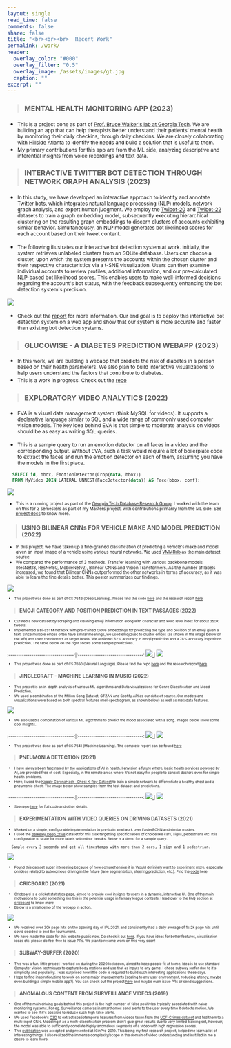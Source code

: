 ```yaml
---
layout: single
read_time: false
comments: false
share: false
title: "<br><br><br>  Recent Work"
permalink: /work/
header:
  overlay_color: "#000"
  overlay_filter: "0.5"
  overlay_image: /assets/images/gt.jpg
  caption: ""
excerpt: ""
---
```



<!-- 
Collapsible sections
<details>
<summary>
MENTAL HEALTH MONITORING (2023)
</summary>
<p markdown="1">
<ul>
  <li> This is a project done as part of [Prof. Bruce Walker's lab at Georgia Tech](http://sonify.psych.gatech.edu/~walkerb/). We are building an app that can help therapists better understand their patients' mental health by monitoring their daily activities and mood, through daily checkins. We are closely collaborating with [Hillside Atlanta](https://hside.org/) to identify the needs and build a solution that is useful to them. </li>
  <li> My primary contributions for this app are from the ML side, analyzing descriptive and inferential insights from voice recordings and text data. </li> 
</ul>
</p>
</details> -->

> ### MENTAL HEALTH MONITORING APP (2023)

- <small> This is a project done as part of [Prof. Bruce Walker's lab at Georgia Tech](http://sonify.psych.gatech.edu/~walkerb/). We are building an app that can help therapists better understand their patients' mental health by monitoring their daily checkins, through daily checkins. We are closely collaborating with [Hillside Atlanta](https://hside.org/) to identify the needs and build a solution that is useful to them.  </small>
- <small> My primary contributions for this app are from the ML side, analyzing descriptive and inferential insights from voice recordings and text data.</small>


> ### INTERACTIVE TWITTER BOT DETECTION THROUGH NETWORK GRAPH ANALYSIS (2023)

- <small> In this study, we have developed an interactive approach to identify and annotate Twitter bots, which integrates natural language processing (NLP) models, network graph analysis, and expert human judgment. We employ the [Twibot-20](https://github.com/BunsenFeng/TwiBot-20) and [Twibot-22](https://github.com/LuoUndergradXJTU/TwiBot-22) datasets to train a graph embedding model, subsequently executing hierarchical clustering on the resulting graph embeddings to discern clusters of accounts exhibiting similar behavior. Simultaneously, an NLP model generates bot likelihood scores for each account based on their tweet content. </small>

- <small> The following illustrates our interactive bot detection system at work. Initially, the system retrieves unlabeled clusters from an SQLite database. Users can choose a cluster, upon which the system presents the accounts within the chosen cluster and their respective characteristics via a t-SNE visualization. Users can then examine individual accounts to review profiles, additional information, and our pre-calculated NLP-based bot likelihood scores. This enables users to make well-informed decisions regarding the account's bot status, with the feedback subsequently enhancing the bot detection system's precision. </small>

[ ![](/assets/images/tbd.png) ](/assets/images/tbd.png)

- <small> Check out the [report](https://github.com/womackj1/twitter-bot-detection/blob/main/docs/report.pdf) for more information. Our end goal is to deploy this interactive bot detection system on a web app and show that our system is more accurate and faster than existing bot detection systems. </small>


> ### GLUCOWISE - A DIABETES PREDICTION WEBAPP (2023)

- <small> In this work, we are building a webapp that predicts the risk of diabetes in a person based on their health parameters. We also plan to build interactive visualizations to help users understand the factors that contribute to diabetes. </small>
- <small> This is a work in progress. Check out the [repo](https://github.com/Anirudh58/diabetes-prediction-webapp) </small>


> ### EXPLORATORY VIDEO ANALYTICS (2022)

- <small> EVA is a visual data management system (think MySQL for videos). It supports a declarative language similar to SQL and a wide range of commonly used computer vision models. The key idea behind EVA is that simple to moderate analysis on videos should be as easy as writing SQL queries. </small>

- <small> This is a sample query to run an emotion detector on all faces in a video and the corresponding output. Without EVA, such a task would require a lot of boilerplate code to extract the faces and run the emotion detector on each of them, assuming you have the models in the first place.

```sql
  SELECT id, bbox, EmotionDetector(Crop(data, bbox)) 
  FROM MyVideo JOIN LATERAL UNNEST(FaceDetector(data)) AS Face(bbox, conf);
```

[ ![](/assets/images/gangubai-output.gif) ](/assets/images/gangubai-output.gif)

- <small> This is a running project as part of the [Georgia Tech Database Research Group](https://db.cc.gatech.edu/). I worked with the team on this for 3 semesters as part of my Masters project, with contributions primarily from the ML side. See [project docs](https://evadb.readthedocs.io/en/stable/) to know more. </small>


> ### USING BILINEAR CNNs FOR VEHICLE MAKE AND MODEL PREDICTION (2022)

- <small> In this project, we have taken up a fine-grained classification of predicting a vehicle's make and model given an input image of a vehicle using various neural networks. We used [VMMRdb](https://github.com/faezetta/VMMRdb) as the main dataset source.</small>
- <small> We compared the performance of 3 methods. Transfer learning with various backbone models (ResNet18, ResNet50, MobileNetv2), Bilinear CNNs and Vision Transformers. As the number of labels increased, we found that Bilinear CNNs outperformed the other networks in terms of accuracy, as it was able to learn the fine details better. This poster summarizes our findings. 

<!-- [ ![](/assets/images/vp_test_images.png) ](/assets/images/vp_test_images.png) -->
[ ![](/assets/images/vp_poster.jpg) ](/assets/images/vp_poster.jpg)

- <small> This project was done as part of CS 7643 (Deep Learning). Please find the code [here](https://github.com/Anirudh58/vehicle-predictor) and the research report [here](https://github.com/Anirudh58/vehicle-predictor/blob/main/Vehicle_Predictor_Final_Report.pdf) </small>

> ### EMOJI CATEGORY AND POSITION PREDICTION IN TEXT PASSAGES (2022)

- <small> Curated a new dataset by scraping and cleaning emoji information along with character and word level index for about 350K tweets. </small>
- <small> Implemented a Bi-LSTM network with pre-trained GloVe embeddings for predicting the type and position of an emoji given a text. Since multiple emojis often have similar meanings, we used emoji2vec to cluster emojis (as shown in the image below on the left) and used the clusters as target labels. We achieved 62% accuracy in emoji prediction and a 78% accuracy in position prediction. The table below on the right shows some sample predictions. </small>

:----------------------------------:|:----------------------------------:
[ ![](/assets/images/ep_cluster.png) ](/assets/images/ep_cluster.png) |  [ ![](/assets/images/ep_preds.jpg) ](/assets/images/ep_preds.jpg)


- <small> This project was done as part of CS 7650 (Natural Language). Please find the repo [here](https://github.com/Anirudh58/emoji-prediction) and the research report [here](https://github.com/Anirudh58/emoji-prediction/blob/main/report.pdf) </small>


> ### JINGLECRAFT - MACHINE LEARNING IN MUSIC (2022)

- <small> This project is an in-depth analysis of various ML algorithms and Data visualizations for Genre Classification and Mood Prediction. </small>
- <small> We used a combination of the Million Song Dataset, GTZAN and Spotify API as our dataset source. Our models and visualizations
were based on both spectral features (mel-spectrogram, as shown below) as well as metadata features. </small>

[ ![](/assets/images/jc_3.png) ](/assets/images/jc_3.png)

- <small> We also used a combination of various ML algorithms to predict the mood associated with a song. Images below show some cool insights. </small>

:----------------------------------:|:----------------------------------:
[ ![](/assets/images/jc_1.png) ](/assets/images/jc_1.png) |  [ ![](/assets/images/jc_2.png) ](/assets/images/jc_2.png)


- <small> This project was done as part of CS 7641 (Machine Learning). The complete report can be found [here](https://vaibhavb007.github.io/jinglecraft/) </small>


> ### PNEUMONIA DETECTION (2021)

- <small> I have always been fascinated by the applications of AI in health. I envision a future where, basic health services powered by AI, are provided free of cost. Especially, in the remote areas where it's not easy for people to consult doctors even for simple health problems. </small>
- <small> Here, I used the [Kaggle CoronaHack -Chest X-Ray-Dataset](https://www.kaggle.com/praveengovi/coronahack-chest-xraydataset) to train a simple network to differentiate a healthy chest and a pneumonic chest. The image below show samples from the test dataset and predictions. </small>

:----------------------------------:|:----------------------------------:
[ ![](/assets/images/pd_1.png) ](/assets/images/pd_1.png) |  [ ![](/assets/images/pd_2.png) ](/assets/images/pd_2.png)

- <small> See repo [here](https://github.com/Anirudh58/pneumonia-detection) for full code and other details. </small>


> ### EXPERIMENTATION WITH VIDEO QUERIES ON DRIVING DATASETS (2021)

- <small> Worked on a simple, configurable implementation to pre-train a network over FasterRCNN and similar models. </small>
- <small> I used the [Berkeley Deep Drive](https://bdd-data.berkeley.edu/) dataset for this task targetting specific labels of choice like cars, signs, pedestrians etc. It is configurable to scale for more labels with minor tweaks. Below is a demo for a sample query. </small>

```
  Sample every 3 seconds and get all timestamps with more than 2 cars, 1 sign and 1 pedestrian.
```

[ ![](/assets/images/bdd_demo.gif) ](/assets/images/bdd_demo.gif)

- <small> Found this dataset super interesting because of how comprehensive it is. Would definitely want to experiment more, especially on ideas related to autonomous driving in the future (lane segmentation, steering prediction, etc.). Find the [code](https://github.com/Anirudh58/berkeley_deepdrive_experimentation) here. </small>


> ### CRICBOARD (2021)

- <small> Cricboard is a cricket statistics page, aimed to provide cool insights to users in a dynamic, interactive UI. One of the main motivations to build something like this is the potential usage in fantasy league contests. Head over to the FAQ section at [cricboard](http://cricboard.in) to know more! </small>
- <small> Below is a small demo of the webapp in action. </small>

[ ![](/assets/images/cricboard_demo.gif) ](/assets/images/cricboard_demo.gif)

- <small> We received over 30k page hits on the opening day of IPL 2021, and consistently had a daily average of 1k-2k page hits until covid decided to end the tournament. </small>
- <small> We have made the code for this website public now. Do check it out [here](https://github.com/Anirudh58/cricboard). If you have ideas for better features, visualization ideas etc. please do feel free to issue PRs. We plan to resume work on this very soon! </small>


> ### SUBWAY-SURFER (2020)

- <small> This was a fun, little project I worked on during the 2020 lockdown, aimed to keep people fit at home. Idea is to use standard Computer Vision techniques to capture body motions and use that as inputs to any game. I chose subway surfer due to it's simplicity and popularity. I was surprised how little code is required to build such interesting applications these days. </small>
- <small> Hope to find inspiration/time to work on some major improvements (scaling to any user environment, reducing latency, maybe even building a simple mobile app?). You can check out the project [here](https://github.com/Anirudh58/subway_surfer) and maybe even issue PRs or send suggestions. </small> 


> ### ANOMALOUS CONTENT FROM SURVEILLANCE VIDEOS (2019)

- <small> One of the main driving goals behind this project is the high number of false positivies typically associated with naive monitoring systems. For eg. Surveillance cameras in smarthomes send alerts to the user every time it detects motion. We wanted to see if it's possible to reduce such high false alerts. </small>
- <small> We used Facebook's [C3D](https://research.fb.com/blog/2014/12/c3d-generic-features-for-video-analysis/) to extract spatiotemporal features from videos taken from the [UCF-Crimes dataset](https://webpages.uncc.edu/cchen62/dataset.html) and fed them to a multi-input CNN. Modeling it as a multi-classification problem didn't give great results due to very limited training set, however, the model was able to sufficiently correlate highly anomalous segments of a video with high regression scores. </small> 
- <small> This [publication](https://ieeexplore.ieee.org/document/9092161) was accepted and presented at ICinPro-2019. This being my first research project, helped me learn a lot of interesting things. I also realized the immense complexity/scope in the domain of video understanding and instilled in me a desire to learn more. </small> 
